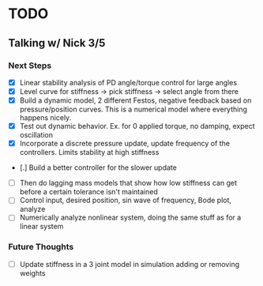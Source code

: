 # TODO

## Talking w/ Nick 3/5

### Next Steps
- [x] Linear stability analysis of PD angle/torque control for large angles
- [x] Level curve for stiffness -> pick stiffness -> select angle from there
- [x] Build a dynamic model, 2 different Festos, negative feedback based on pressure/position curves. This is a numerical model where everything happens nicely. 
- [x] Test out dynamic behavior. Ex. for 0 applied torque, no damping, expect oscillation
- [x] Incorporate a discrete pressure update, update frequency of the controllers. Limits stability at high stiffness
- [.] Build a better controller for the slower update
- [ ] Then do lagging mass models that show how low stiffness can get before a certain tolerance isn't maintained
- [ ] Control input, desired position, sin wave of frequency, Bode plot, analyze
- [ ] Numerically analyze nonlinear system, doing the same stuff as for a linear system

### Future Thoughts
- [ ] Update stiffness in a 3 joint model in simulation adding or removing weights
